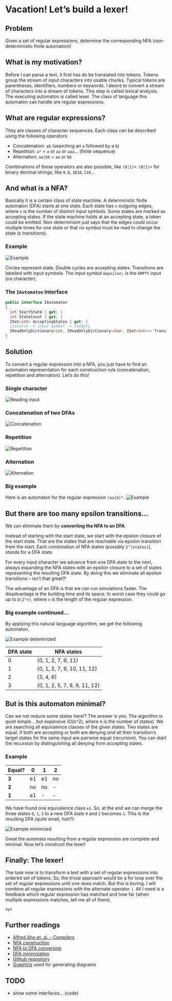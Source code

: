 # Vacation! Let’s build a lexer!

## Problem

Given a set of regular expressions, determine the corresponding NFA (non-deterministic finite automaton)!

## What is my motivation?
Before I can parse a text, it first has do be translated into tokens. Tokens group the stream of input characters into usable chunks. Typical tokens are parentheses, identifiers, numbers or keywords. I desire to convert a stream of characters into a stream of tokens. This step is called lexical analysis. The executing automaton is called lexer. The class of language this automaton can handle are regular expressions.

## What are regular expressions?
They are classes of character sequences. Each class can be described using the following operators:

* Concatenation: `ab` (searching an `a` followed by a `b`)
* Repetition: `a*` = `a` or `aa` or `aaa`… (finite sequence)
* Alternation: `aa|bb` = `aa` or `bb`

Combinations of these operators are also possible, like `(0|1)+.(0|1)+` for binary decimal strings, like `0.0`, `1010.110`...

## And what is a NFA?
Basically it is a certain class of state machine. A deterministic finite automaton (DFA) starts at one state. Each state has `n` outgoing edges, where `n` is the number of distinct input symbols. Some states are marked as accepting states. If the state machine holds at an accepting state, a token could be emitted. Non-determinism just says that the edges could occur multiple times for one state or that no symbol must be read to change the state (&epsilon; transitions).

### Example

![Example](1-nfa-example.gv.png)

Circles represent state. Double cycles are accepting states. Transitions are labelled with input symbols. The input symbol `&epsilon;` is the `EMPTY` input (no character).

### The `IAutomaton` Interface

```csharp
public interface IAutomaton
{
  int StartState { get; }
  int StateCount { get; }
  ISet<int> AcceptingStates { get; }
  //source -> input symbol -> targets
  IReadOnlyDictionary<int, IReadOnlyDictionary<char, ISet<int>>> TransitionsBySource { get; }
}
```

## Solution
To convert a regular expression into a NFA, you just have to find an automaton representation for each construction rule (concatenation, repetition and alternation). Let’s do this!

### Single character

![Reading input](6-nfa-input.gv.png)

### Concatenation of two DFAs
![Concatenation](2-nfa-concatenation.gv.png)

### Repetition
![Repetition](3-nfa-repetition.gv.png)

### Alternation
![Alternation](4-nfa-alternation.gv.png)

### Big example
Here is an automaton for the regular expression `(aa|b)*`.
![Example](5-nfa-example.gv.png)

## But there are too many epsilon transitions…
We can eliminate them by **converting the NFA to an DFA**.

Instead of starting with the start state, we start with the epsilon closure of the start state. That are the states that are reachable via epsilon transition from the start. Each combination of NFA states (possibly `2^|states|`), stands for a DFA state.

For every input character we advance from one DFA state to the next, always expanding the NFA states with an epsilon closure to a set of states representing the resulting DFA state. By doing this we eliminate all epsilon transitions – isn’t that great?!

The advantage of an DFA is that we can run simulations faster. The disadvantage is the building time and its space. In worst case they could go up to `O(2^n)`, where `n` is the length of the regular expression.

### Big example continued...
By applying this natural language algorithm, we get the following automaton.

![Example deteminized](7-dfa-example-determinized.gv.png)

|DFA state| NFA states|
|---------|-----------|
|0        |{0, 1, 2, 7, 9, 11} |
|1        |{0, 1, 2, 7, 9, 10, 11, 12} |
|2        |{3, 4, 6} |
|3        |{0, 1, 2, 5, 7, 8, 9, 11, 12} |

## But is this automaton minimal?
Can we not reduce some states here!? The answer is yes.
The algorithm is quiet simple... but expensive (O(n^2), where n is the number of states). We are searching all equivalence classes of the given states. Two states are equal, if both are accepting or both are denying *and* all their transition’s target states for the same input are pairwise equal (recursion). You can start the recursion by distinguishing all denying from accepting states.

### Example

|Equal?|0 |1 |2 |
|------|--|--|--|
|**3** |e1|e1|no|
|**2** |no|no|- |
|**1** |e1|- |- |

We have found one equivalence class `e1`. So, at the end we can merge the three states `0`, `1`, `3` to a new DFA state `0` and `2` becomes `1`. This is the resulting DFA (quite small, huh?):

![Example minimized](8-dfa-example-minimized.gv.png)

Great the automata resulting from a regular expression are complete and minimal. Now let’s construct the lexer!

## Finally: The lexer!

The task now is to transform a text with a set of regular expressions into ordered set of tokens. So, the trivial approach would be a for loop over the set of regular expressions until one does match. But this is boring. I will combine all regular expressions with the alternate operator `|`. All I need is a feedback which regular expression has matched and how far (when multiple expressions matches, tell me all of them).

```
xyz
```

## Further readings
*	[Alfred Aho et. al. – Compilers](https://www.amazon.com/Compilers-Principles-Techniques-Tools-2nd/dp/0321486811)
* [NFA construction](https://en.m.wikipedia.org/wiki/Thompson's_construction)
* [NFA to DFA conversion](https://en.m.wikipedia.org/wiki/Powerset_construction)
* [DFA minimization](https://en.m.wikipedia.org/wiki/DFA_minimization)
*	[Github repository](https://github.com/Lotes/how-to-build-a-lexer)
* [GraphViz](https://www.graphviz.org/) used for generating diagrams

## TODO
* show some interfaces... (code)
